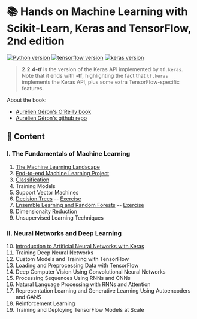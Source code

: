 # :books: Hands on Machine Learning with Scikit-Learn, Keras and TensorFlow, 2nd edition

[![Python version](https://img.shields.io/badge/Python-3.6.9-blue)](https://www.python.org/downloads/release/python-369/) [![tensorflow version](https://img.shields.io/badge/TensorFlow-2.0.0-blue)](https://www.tensorflow.org/)  [![keras version](https://img.shields.io/badge/Keras-2.2.4--tf-blue)](https://www.tensorflow.org/api_docs/python/tf/keras)

> **2.2.4-tf** is the version of the Keras API implemented by `tf.keras`. Note that it ends with **-tf**, highlighting the fact that `tf.keras` implements the Keras API, plus some extra TensorFlow-specific features.


About the book:
+ [Aurélien Géron's O'Reilly book](https://www.amazon.com/-/zh/dp/1492032646/ref=sr_1_1?__mk_zh_CN=%E4%BA%9A%E9%A9%AC%E9%80%8A%E7%BD%91%E7%AB%99&crid=39GEU93HMI8Z0&keywords=hands+on+machine+learning&qid=1577780077&sprefix=hands+on+ma%2Caps%2C376&sr=8-1)
+ [Aurélien Géron's github repo](https://github.com/ageron/handson-ml2)


## :balloon: Content

### I. The Fundamentals of Machine Learning

01. [The Machine Learning Landscape](https://github.com/libingallin/hands-on-machine-learning-with-scikit-learn-keras-tensorflow-2nd/blob/master/chap01-the-machine-learning-landscape.md)
02. [End-to-end Machine Learning Project](https://nbviewer.jupyter.org/github/libingallin/handson-ml-2nd/blob/master/chap02_end_to_end_ml_project/chap02_end_to_end_ml_project_cn.ipynb)
03. [Classification](https://nbviewer.jupyter.org/github/libingallin/handson-ml-2nd/blob/master/chap03_classification/chap03_classification_cn.ipynb)
04. Training Models
05. Support Vector Machines
06. [Decision Trees](https://nbviewer.jupyter.org/github/libingallin/hands-on-machine-learning-with-scikit-learn-keras-tensorflow-2nd/blob/master/chap06-decision-trees.ipynb) -- [Exercise](https://nbviewer.jupyter.org/github/libingallin/hands-on-machine-learning-with-scikit-learn-keras-tensorflow-2nd/blob/master/exercises/chap06-exercise-decision-trees.ipynb)
07. [Ensemble Learning and Random Forests](https://nbviewer.jupyter.org/github/libingallin/hands-on-machine-learning-with-scikit-learn-keras-tensorflow-2nd/blob/master/chap07-ensemble-learninig.ipynb) -- [Exercise](https://nbviewer.jupyter.org/github/libingallin/hands-on-machine-learning-with-scikit-learn-keras-tensorflow-2nd/blob/master/exercises/chap07-exercise-ensemble.ipynb)
08. Dimensionaity Reduction
09. Unsupervised Learning Techniques

### II. Neural Networks and Deep Learning

10. [Introduction to Artificial Neural Networks with Keras](https://nbviewer.jupyter.org/github/libingallin/hands-on-machine-learning-with-scikit-learn-keras-tensorflow-2nd/blob/master/chap10-introduction-to-ANN.ipynb)
11. Training Deep Neural Networks
12. Custom Models and Training with TensorFlow
13. Loading and Preprocessing Data with TensorFlow
14. Deep Computer Vision Using Convolutional Neural Networks
15. Processing Sequences Using RNNs and CNNs
16. Natural Language Processing with RNNs and Attention
17. Representation Learning and Generative Learning Using Autoencoders and GANS
18. Reinforcement Learning
19. Training and Deploying TensorFlow Models at Scale

